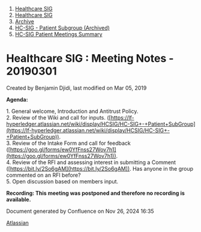 1. [Healthcare SIG](index.html)
2. [Healthcare SIG](Healthcare-SIG_20545573.html)
3. [Archive](Archive_20562091.html)
4. [HC-SIG - Patient Subgroup (Archived)](20545765.html)
5. [HC-SIG Patient Meetings Summary](HC-SIG-Patient-Meetings-Summary_20562198.html)

# Healthcare SIG : Meeting Notes - 20190301

Created by Benjamin Djidi, last modified on Mar 05, 2019

**Agenda:**

1\. General welcome, Introduction and Antitrust Policy.  
2\. Review of the Wiki and call for inputs. ([https://lf-hyperledger.atlassian.net/wiki/display/HCSIG/HC-SIG+-+Patient+SubGroup](https://lf-hyperledger.atlassian.net/wiki/display/HCSIG/HC-SIG+-+Patient+SubGroup)).  
3\. Review of the Intake Form and call for feedback ([https://goo.gl/forms/ew0YfFnss27Wov7h1](https://goo.gl/forms/ew0YfFnss27Wov7h1)).  
4\. Review of the RFI and assessing interest in submitting a Comment ([https://bit.ly/2So6gAM](https://bit.ly/2So6gAM)). Has anyone in the group commented on an RFI before?  
5\. Open discussion based on members input.

**Recording: This meeting was postponed and therefore no recording is available.**

Document generated by Confluence on Nov 26, 2024 16:35

[Atlassian](http://www.atlassian.com/)
